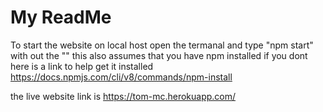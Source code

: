 # My ReadMe 

To start the website on local host open the termanal and type "npm start" with out the "" this also assumes that you have npm installed if you dont here is a link to help get it installed https://docs.npmjs.com/cli/v8/commands/npm-install

the live website link is https://tom-mc.herokuapp.com/
